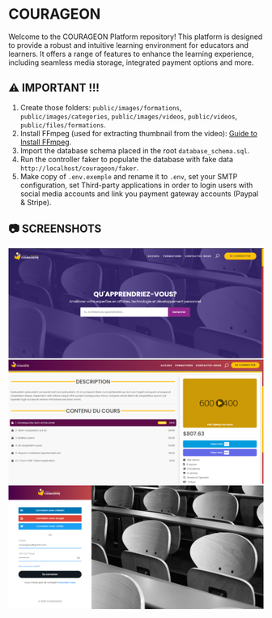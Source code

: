 # COURAGEON
Welcome to the COURAGEON Platform repository! This platform is designed to provide a robust and intuitive learning 
environment for educators and learners. It offers a range of features to enhance the learning experience, 
including seamless media storage, integrated payment options and more.

## :warning: IMPORTANT !!!
1. Create those folders: `public/images/formations`, `public/images/categories`, `public/images/videos`, `public/videos`, `public/files/formations`.
2. Install FFmpeg (used for extracting thumbnail from the video): [Guide to Install FFmpeg](https://phoenixnap.com/kb/ffmpeg-windows).
3. Import the database schema placed in the root `database_schema.sql`.
4. Run the controller faker to populate the database with fake data `http://localhost/courageon/faker`.
5. Make copy of `.env.exemple` and rename it to `.env`, set your SMTP configuration, set Third-party applications in order to login users with social media accounts and link you payment gateway accounts (Paypal & Stripe).

## :camera: SCREENSHOTS

![Screenshot 1](./Public/images/github_images/screen1.png)
![Screenshot 2](./Public/images/github_images/screen2.png)
![Screenshot 3](./Public/images/github_images/screen3.png)